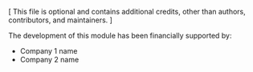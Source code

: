 [ This file is optional and contains additional credits, other than authors,
contributors, and maintainers. ]

The development of this module has been financially supported by:

- Company 1 name
- Company 2 name

